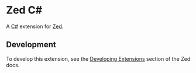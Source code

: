 # Zed C#

A [C#](https://learn.microsoft.com/en-us/dotnet/csharp/) extension for [Zed](https://zed.dev).

## Development

To develop this extension, see the [Developing Extensions](https://zed.dev/docs/extensions/developing-extensions) section of the Zed docs.
